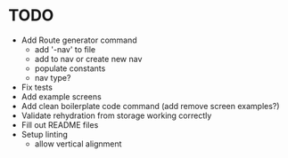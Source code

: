 # TODO

* Add Route generator command
    * add '-nav' to file
    * add to nav or create new nav
    * populate constants
    * nav type?
* Fix tests
* Add example screens
* Add clean boilerplate code command (add remove screen examples?)
* Validate rehydration from storage working correctly
* Fill out README files
* Setup linting
    * allow vertical alignment
